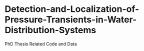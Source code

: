 # Detection-and-Localization-of-Pressure-Transients-in-Water-Distribution-Systems
PhD Thesis Related Code and Data
